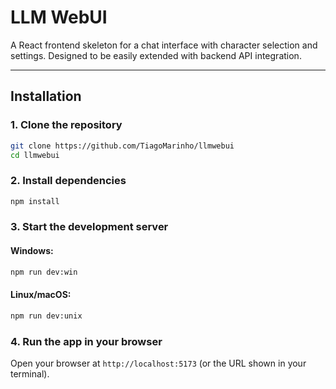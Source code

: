 # LLM WebUI

A React frontend skeleton for a chat interface with character selection and settings. Designed to be easily extended with backend API integration.

---

## **Installation**

### 1. Clone the repository

```bash
git clone https://github.com/TiagoMarinho/llmwebui
cd llmwebui
```

### 2. Install dependencies

```bash
npm install
```

### 3. Start the development server

#### Windows:
```bash
npm run dev:win
```

#### Linux/macOS:
```bash
npm run dev:unix
```

### 4. Run the app in your browser

Open your browser at `http://localhost:5173` (or the URL shown in your terminal).